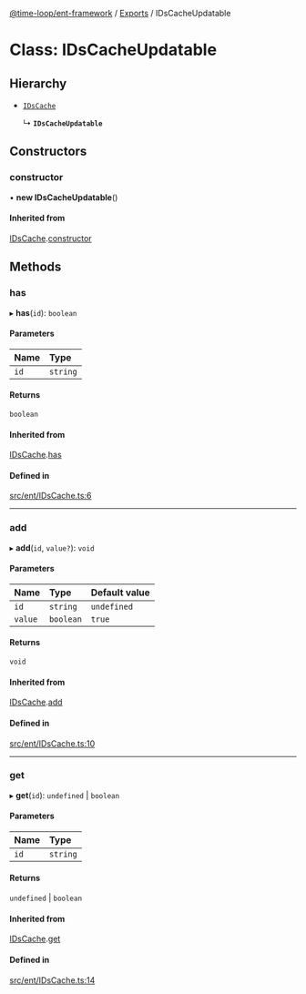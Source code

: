 [@time-loop/ent-framework](../README.md) / [Exports](../modules.md) / IDsCacheUpdatable

# Class: IDsCacheUpdatable

## Hierarchy

- [`IDsCache`](IDsCache.md)

  ↳ **`IDsCacheUpdatable`**

## Constructors

### constructor

• **new IDsCacheUpdatable**()

#### Inherited from

[IDsCache](IDsCache.md).[constructor](IDsCache.md#constructor)

## Methods

### has

▸ **has**(`id`): `boolean`

#### Parameters

| Name | Type |
| :------ | :------ |
| `id` | `string` |

#### Returns

`boolean`

#### Inherited from

[IDsCache](IDsCache.md).[has](IDsCache.md#has)

#### Defined in

[src/ent/IDsCache.ts:6](https://github.com/clickup/rest-client/blob/master/src/ent/IDsCache.ts#L6)

___

### add

▸ **add**(`id`, `value?`): `void`

#### Parameters

| Name | Type | Default value |
| :------ | :------ | :------ |
| `id` | `string` | `undefined` |
| `value` | `boolean` | `true` |

#### Returns

`void`

#### Inherited from

[IDsCache](IDsCache.md).[add](IDsCache.md#add)

#### Defined in

[src/ent/IDsCache.ts:10](https://github.com/clickup/rest-client/blob/master/src/ent/IDsCache.ts#L10)

___

### get

▸ **get**(`id`): `undefined` \| `boolean`

#### Parameters

| Name | Type |
| :------ | :------ |
| `id` | `string` |

#### Returns

`undefined` \| `boolean`

#### Inherited from

[IDsCache](IDsCache.md).[get](IDsCache.md#get)

#### Defined in

[src/ent/IDsCache.ts:14](https://github.com/clickup/rest-client/blob/master/src/ent/IDsCache.ts#L14)
